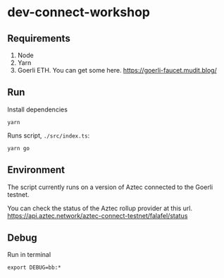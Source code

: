 # dev-connect-workshop

## Requirements

1. Node
2. Yarn
3. Goerli ETH. You can get some here. https://goerli-faucet.mudit.blog/

## Run

Install dependencies

```shell
yarn
```

Runs script, `./src/index.ts`:

```shell
yarn go
```

## Environment

The script currently runs on a version of Aztec connected to the Goerli testnet.

You can check the status of the Aztec rollup provider at this url. https://api.aztec.network/aztec-connect-testnet/falafel/status

## Debug

Run in terminal

```shell
export DEBUG=bb:*
```
